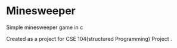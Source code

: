 # Minesweeper
Simple minesweeper game in c

Created as a project for CSE 104(structured Programming) Project .
